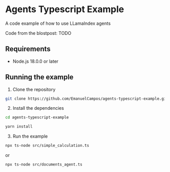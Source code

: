 # Agents Typescript Example

A code example of how to use LLamaIndex agents

Code from the blostpost: TODO

## Requirements
- Node.js 18.0.0 or later

## Running the example

1. Clone the repository 

```bash
git clone https://github.com/EmanuelCampos/agents-typescript-example.git
```

2. Install the dependencies

```bash
cd agents-typescript-example

yarn install
```

3. Run the example

```bash
npx ts-node src/simple_calculation.ts
```

or 

```bash
npx ts-node src/documents_agent.ts
```



